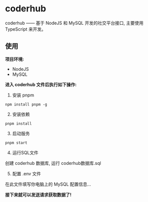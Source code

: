 # coderhub

coderhub —— 基于 NodeJS 和 MySQL 开发的社交平台接口, 主要使用 TypeScript 来开发。

## 使用

**项目环境:** 

* NodeJS
* MySQL

**进入 coderhub 文件后执行如下操作:**

1. 安装 pnpm

```shell
npm install pnpm -g
```

2. 安装依赖

```shell
pnpm install
```

3. 启动服务

```shell
pnpm start
```

4. 运行SQL文件

创建 coderhub 数据库, 运行 coderhub数据库.sql 

5. 配置 .env 文件


在此文件填写你电脑上的 MySQL 配置信息...



**接下来就可以发送请求获取数据了!**
